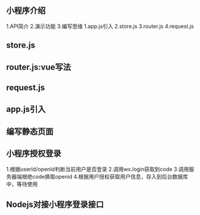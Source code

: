 ## 小程序介绍
  1.API简介
  2.演示功能
  3.编写思维
    1.app.js引入
    2.store.js
    3.router.js
    4.request.js

## store.js
## router.js:vue写法
## request.js
## app.js引入
## 编写静态页面
## 小程序授权登录
  1.根据userId/openId判断当前用户是否登录
  2.调用wx.login获取到code
  3.调用服务器端根绝code换取openid
  4.根据用户授权获取用户信息，存入到后台数据库中，等待使用
## Nodejs对接小程序登录接口